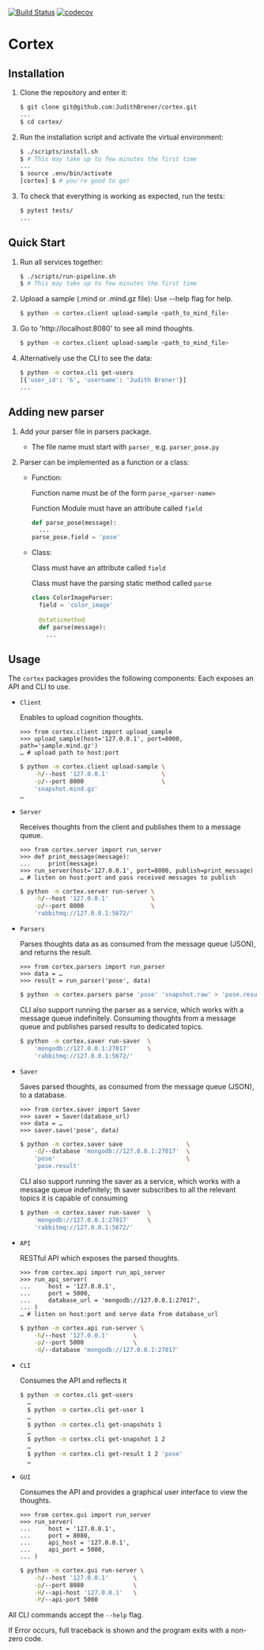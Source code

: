 [![Build Status](https://travis-ci.com/JudithBrener/cortex.svg?branch=master)](https://travis-ci.com/JudithBrener/cortex)
[![codecov](https://codecov.io/gh/JudithBrener/cortex/branch/master/graph/badge.svg)](https://codecov.io/gh/JudithBrener/cortex)
# Cortex
## Installation

1. Clone the repository and enter it:

    ```sh
    $ git clone git@github.com:JudithBrener/cortex.git
    ...
    $ cd cortex/
    ```

2. Run the installation script and activate the virtual environment:

    ```sh
    $ ./scripts/install.sh
    $ # This may take up to few minutes the first time
    ...
    $ source .env/bin/activate
    [cortex] $ # you're good to go!
    ```

3. To check that everything is working as expected, run the tests:

    ```sh
    $ pytest tests/
    ...
    ```
    
## Quick Start
1. Run all services together:

    ```sh
    $ ./scripts/run-pipeline.sh
    $ # This may take up to few minutes the first time
    ```
    
2. Upload a sample (.mind or .mind.gz file):
   Use --help flag for help.

    ```sh
    $ python -m cortex.client upload-sample <path_to_mind_file>
    ```
    
3. Go to 'http://localhost:8080' to see all mind thoughts. 

    ```sh
    $ python -m cortex.client upload-sample <path_to_mind_file>
    ```
    
4. Alternatively use the CLI to see the data:

    ```sh
    $ python -m cortex.cli get-users
    [{'user_id': '6', 'username': 'Judith Brener'}]
    ...
    ```
## Adding new parser
1. Add your parser file in parsers package.
    - The file name must start with `parser_` e.g. `parser_pose.py`

2. Parser can be implemented as a function or a class:
    - Function:
    
        Function name must be of the form `parse_<parser-name>` 
    
        Function Module must have an attribute called `field`
        
      ```python
      def parse_pose(message):
        ...
      parse_pose.field = 'pose'
      ```
  
    - Class:

        Class must have an attribute called `field`
    
        Class must have the parsing static method called `parse`
        
      ```python
      class ColorImageParser:
        field = 'color_image'
    
        @staticmethod
        def parse(message):
          ...
      ```

## Usage

The `cortex` packages provides the following components:
Each exposes an API and CLI to use.

- `Client`

    Enables to upload cognition thoughts.

    ```pycon
    >>> from cortex.client import upload_sample
    >>> upload_sample(host='127.0.0.1', port=8000, path='sample.mind.gz')
    … # upload path to host:port
    ```
    
  ```sh
  $ python -m cortex.client upload-sample \
      -h/--host '127.0.0.1'               \
      -p/--port 8000                      \
      'snapshot.mind.gz'
  …
  ```

- `Server`

    Receives thoughts from the client and publishes them to a message queue.

    ```pycon
    >>> from cortex.server import run_server
    >>> def print_message(message):
    ...     print(message)
    >>> run_server(host='127.0.0.1', port=8000, publish=print_message)
    … # listen on host:port and pass received messages to publish
    ```
    
  ```sh
  $ python -m cortex.server run-server \
      -h/--host '127.0.0.1'            \
      -p/--port 8000                   \
      'rabbitmq://127.0.0.1:5672/'
  ```

- `Parsers`

    Parses thoughts data as as consumed from the message queue (JSON), and returns the result.

    ```pycon
    >>> from cortex.parsers import run_parser
    >>> data = … 
    >>> result = run_parser('pose', data)
    ```
    
  ```sh
  $ python -m cortex.parsers parse 'pose' 'snapshot.raw' > 'pose.result'
  ```
  
  CLI also support running the parser as a service, which works with a message queue indefinitely.
  Consuming thoughts from a message queue and publishes parsed results to dedicated topics.
  
  ```sh
  $ python -m cortex.saver run-saver  \
      'mongodb://127.0.0.1:27017'     \
      'rabbitmq://127.0.0.1:5672/'
  ```
- `Saver`

    Saves parsed thoughts, as consumed from the message queue (JSON), to a database.
    
    ```pycon
    >>> from cortex.saver import Saver
    >>> saver = Saver(database_url)
    >>> data = …
    >>> saver.save('pose', data)
    ```
  
  ```sh
  $ python -m cortex.saver save                  \
      -d/--database 'mongodb://127.0.0.1:27017'  \
      'pose'                                     \
      'pose.result' 
  ```
  
  CLI also support running the saver as a service, which works with a message queue indefinitely; 
  th saver subscribes to all the relevant topics it is capable of consuming
  
  ```sh
  $ python -m cortex.saver run-saver  \
      'mongodb://127.0.0.1:27017'     \
      'rabbitmq://127.0.0.1:5672/'
  ```
- `API`

    RESTful API which exposes the parsed thoughts.

    ```pycon
    >>> from cortex.api import run_api_server
    >>> run_api_server(
    ...     host = '127.0.0.1',
    ...     port = 5000,
    ...     database_url = 'mongodb://127.0.0.1:27017',
    ... )
    … # listen on host:port and serve data from database_url
    ```
    
  ```sh
  $ python -m cortex.api run-server \
      -h/--host '127.0.0.1'       \
      -p/--port 5000              \
      -d/--database 'mongodb://127.0.0.1:27017'
  ```

- `CLI`

    Consumes the API and reflects it
    
  ```sh
  $ python -m cortex.cli get-users
    …
    $ python -m cortex.cli get-user 1
    …
    $ python -m cortex.cli get-snapshots 1
    …
    $ python -m cortex.cli get-snapshot 1 2
    …
    $ python -m cortex.cli get-result 1 2 'pose'
    …
  ```
  
- `GUI`

    Consumes the API and provides a graphical user interface to view the thoughts.

    ```pycon
    >>> from cortex.gui import run_server
    >>> run_server(
    ...     host = '127.0.0.1',
    ...     port = 8080,
    ...     api_host = '127.0.0.1',
    ...     api_port = 5000,
    ... )
    ```
    
  ```sh
  $ python -m cortex.gui run-server \
      -h/--host '127.0.0.1'       \
      -p/--port 8080              \
      -H/--api-host '127.0.0.1'   \
      -P/--api-port 5000
  ```

All CLI commands accept the `--help` flag.

If Error occurs, full traceback is shown and the program exits with a
non-zero code.
